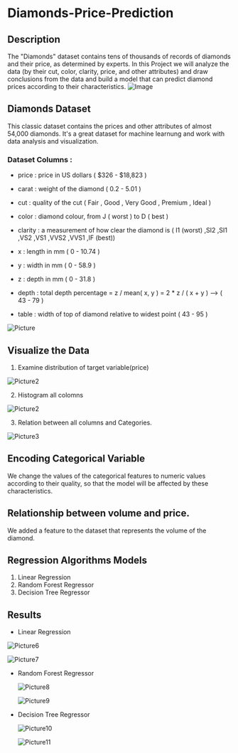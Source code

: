 # Diamonds-Price-Prediction
## Description
The "Diamonds" dataset contains tens of thousands of records of diamonds and their price, as determined by experts. In this Project we will analyze the data (by their cut, color, clarity, price, and other attributes) and draw conclusions from the data and build a model that can predict diamond prices according to their characteristics.
![Image](https://repository-images.githubusercontent.com/355545549/cd08f880-b4f0-11eb-878d-7a636e555189)
## Diamonds Dataset 
This classic dataset contains the prices and other attributes of almost 54,000 diamonds. It's a great dataset for machine learnung and work with data analysis and visualization.

### Dataset Columns :
- price : price in US dollars ( $326 - $18,823 )

- carat : weight of the diamond ( 0.2 - 5.01 )

- cut : quality of the cut ( Fair , Good , Very Good , Premium , Ideal )

- color : diamond colour, from J ( worst ) to D ( best )

- clarity : a measurement of how clear the diamond is ( I1 (worst) ,SI2 ,SI1 ,VS2 ,VS1 ,VVS2 ,VVS1 ,IF (best))

- x : length in mm ( 0 - 10.74 )

- y : width in mm ( 0 - 58.9 )

- z : depth in mm ( 0 - 31.8 )

- depth : total depth percentage = z / mean( x, y ) = 2 * z / ( x + y ) --> ( 43 - 79 )

- table : width of top of diamond relative to widest point ( 43 - 95 )

![Picture](https://user-images.githubusercontent.com/57026889/214210835-74392e2a-0931-4ca4-84e9-ab28c2e938a2.png)

## Visualize the Data
1. Examine distribution of target variable(price)

![Picture2](https://user-images.githubusercontent.com/57026889/214001286-16052584-036a-49eb-a415-916a1a48dd93.png)

2. Histogram all colomns



![Picture2](https://user-images.githubusercontent.com/57026889/214210929-ff4a7f9b-bae4-4773-8fd1-7cfa7f820882.png)

3. Relation between all columns and Categories.


![Picture3](https://user-images.githubusercontent.com/57026889/214211008-f3c936a2-b29d-48a8-b6fc-883f13c08bf2.png)
## Encoding Categorical Variable
We change the values of the categorical features to numeric values according to their quality, so that the model will be affected by these characteristics.
## Relationship between volume and price.
We added a feature to the dataset that represents the volume of the diamond.
## Regression Algorithms Models
1. Linear Regression
2. Random Forest Regressor
3. Decision Tree Regressor
## Results

- Linear Regression
 
 ![Picture6](https://user-images.githubusercontent.com/57026889/214211398-3f834ef3-9d2d-41cf-a496-cce280e4b6ea.png)
 
 ![Picture7](https://user-images.githubusercontent.com/57026889/214211489-5cb3456c-3689-459e-9130-1942c72c88b8.png)
 
- Random Forest Regressor

  ![Picture8](https://user-images.githubusercontent.com/57026889/214211623-797aa80c-be20-4d9a-8ddc-f1604773292b.png)
  
  ![Picture9](https://user-images.githubusercontent.com/57026889/214211719-41bac814-084f-48ed-b8a5-b7521d64ad47.png)
  
- Decision Tree Regressor
   
   ![Picture10](https://user-images.githubusercontent.com/57026889/214211760-be27363f-94da-41e7-b69a-505069bc66f6.png)
   
   ![Picture11](https://user-images.githubusercontent.com/57026889/214211790-aa755976-e594-4044-a214-5abab76f1772.png)
